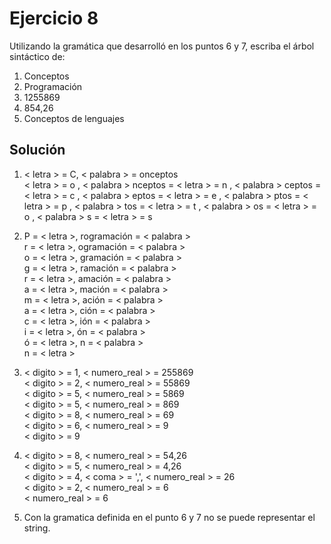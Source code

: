 Ejercicio 8
======
Utilizando la gramática que desarrolló en los puntos 6 y 7, escriba el árbol sintáctico de:  
1. Conceptos  
2. Programación  
3. 1255869 
4. 854,26  
5. Conceptos de lenguajes  

Solución
------
1. < letra > = C, < palabra > = onceptos  
< letra > = o , < palabra > nceptos = 
< letra > = n , < palabra >  ceptos = 
< letra > = c , < palabra >  eptos = 
< letra > = e , < palabra >  ptos = 
< letra > = p , < palabra >  tos = 
< letra > = t , < palabra >  os = 
< letra > = o , < palabra >  s = 
< letra > = s 

2. P = < letra >, rogramación = < palabra >  
r = < letra >, ogramación = < palabra >  
o = < letra >, gramación = < palabra >  
g = < letra >, ramación = < palabra >  
r = < letra >, amación = < palabra >  
a = < letra >, mación = < palabra >  
m = < letra >, ación = < palabra >  
a = < letra >, ción = < palabra >  
c = < letra >, ión = < palabra >  
i = < letra >, ón = < palabra >  
ó = < letra >, n = < palabra >  
n = < letra >  

3. < digito > = 1, < numero_real > = 255869  
< digito > = 2, < numero_real > = 55869  
< digito > = 5, < numero_real > = 5869  
< digito > = 5, < numero_real > = 869  
< digito > = 8, < numero_real > = 69  
< digito > = 6, < numero_real > = 9  
< digito > = 9  

4. < digito > = 8, < numero_real > = 54,26  
< digito > = 5, < numero_real > = 4,26  
< digito > = 4, < coma > = ',', < numero_real > = 26  
< digito > = 2, < numero_real > = 6  
< numero_real > = 6  

5. Con la gramatica definida en el punto 6 y 7 no se puede representar el string.
